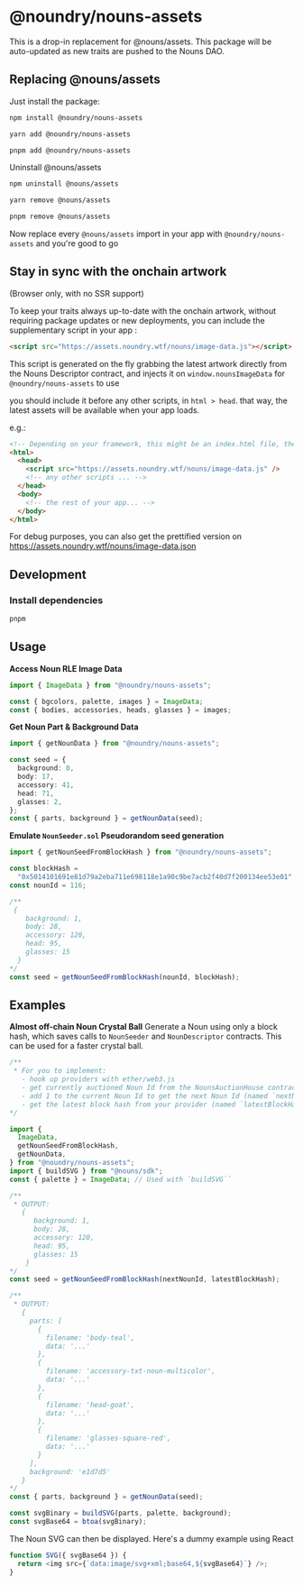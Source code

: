 # @noundry/nouns-assets

This is a drop-in replacement for @nouns/assets. This package will be auto-updated as new traits are pushed to the Nouns DAO.

## Replacing @nouns/assets

Just install the package:

```bash
npm install @noundry/nouns-assets
```

```bash
yarn add @noundry/nouns-assets
```

```bash
pnpm add @noundry/nouns-assets
```

Uninstall @nouns/assets

```bash
npm uninstall @nouns/assets
```

```bash
yarn remove @nouns/assets
```

```bash
pnpm remove @nouns/assets
```

Now replace every `@nouns/assets` import in your app with `@noundry/nouns-assets` and you're good to go

## Stay in sync with the onchain artwork

(Browser only, with no SSR support)

To keep your traits always up-to-date with the onchain artwork, without requiring package updates or new deployments, you can include the supplementary script in your app :

```html
<script src="https://assets.noundry.wtf/nouns/image-data.js"></script>
```

This script is generated on the fly grabbing the latest artwork directly from the Nouns Descriptor contract, and injects it on `window.nounsImageData` for `@noundry/nouns-assets` to use

you should include it before any other scripts, in `html > head`.
that way, the latest assets will be available when your app loads.

e.g.:

```html
<!-- Depending on your framework, this might be an index.html file, the global layout.tsx, etc -->
<html>
  <head>
    <script src="https://assets.noundry.wtf/nouns/image-data.js" />
    <!-- any other scripts ... -->
  </head>
  <body>
    <!-- the rest of your app... -->
  </body>
</html>
```

For debug purposes, you can also get the prettified version on https://assets.noundry.wtf/nouns/image-data.json

## Development

### Install dependencies

```sh
pnpm
```

## Usage

**Access Noun RLE Image Data**

```ts
import { ImageData } from "@noundry/nouns-assets";

const { bgcolors, palette, images } = ImageData;
const { bodies, accessories, heads, glasses } = images;
```

**Get Noun Part & Background Data**

```ts
import { getNounData } from "@noundry/nouns-assets";

const seed = {
  background: 0,
  body: 17,
  accessory: 41,
  head: 71,
  glasses: 2,
};
const { parts, background } = getNounData(seed);
```

**Emulate `NounSeeder.sol` Pseudorandom seed generation**

```ts
import { getNounSeedFromBlockHash } from "@noundry/nouns-assets";

const blockHash =
  "0x5014101691e81d79a2eba711e698118e1a90c9be7acb2f40d7f200134ee53e01";
const nounId = 116;

/**
 {
    background: 1,
    body: 28,
    accessory: 120,
    head: 95,
    glasses: 15
  }
*/
const seed = getNounSeedFromBlockHash(nounId, blockHash);
```

## Examples

**Almost off-chain Noun Crystal Ball**
Generate a Noun using only a block hash, which saves calls to `NounSeeder` and `NounDescriptor` contracts. This can be used for a faster crystal ball.

```ts
/**
 * For you to implement:
   - hook up providers with ether/web3.js
   - get currently auctioned Noun Id from the NounsAuctionHouse contract
   - add 1 to the current Noun Id to get the next Noun Id (named `nextNounId` below)
   - get the latest block hash from your provider (named `latestBlockHash` below)
*/

import {
  ImageData,
  getNounSeedFromBlockHash,
  getNounData,
} from "@noundry/nouns-assets";
import { buildSVG } from "@nouns/sdk";
const { palette } = ImageData; // Used with `buildSVG``

/**
 * OUTPUT:
   {
      background: 1,
      body: 28,
      accessory: 120,
      head: 95,
      glasses: 15
    }
*/
const seed = getNounSeedFromBlockHash(nextNounId, latestBlockHash);

/** 
 * OUTPUT:
   {
     parts: [
       {
         filename: 'body-teal',
         data: '...'
       },
       {
         filename: 'accessory-txt-noun-multicolor',
         data: '...'
       },
       {
         filename: 'head-goat',
         data: '...'
       },
       {
         filename: 'glasses-square-red',
         data: '...'
       }
     ],
     background: 'e1d7d5'
   }
*/
const { parts, background } = getNounData(seed);

const svgBinary = buildSVG(parts, palette, background);
const svgBase64 = btoa(svgBinary);
```

The Noun SVG can then be displayed. Here's a dummy example using React

```ts
function SVG({ svgBase64 }) {
  return <img src={`data:image/svg+xml;base64,${svgBase64}`} />;
}
```
